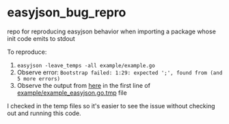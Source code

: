 # easyjson_bug_repro
repo for reproducing easyjson behavior when importing a package whose init code emits to stdout 


To reproduce:
1.  `easyjson -leave_temps -all example/example.go`
2. Observe error: `Bootstrap failed: 1:29: expected ';', found from (and 5 more errors)`
3. Observe the output from [here](bad_actor/side_effect.go:13) in the first line of [example/example_easyjson.go.tmp](example/example_easyjson.go.tmp) file 


I checked in the temp files so it's easier to see the issue without checking out and running this code.